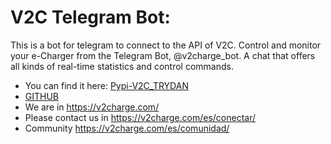 # V2C Telegram Bot:

This is a bot for telegram to connect to the API of V2C. Control and monitor your e-Charger from the Telegram Bot, @v2charge_bot. A chat that offers all kinds of real-time statistics and control commands.

- You can find it here: [Pypi-V2C_TRYDAN](https://pypi.org/project/v2ctrydan/) 
- [GITHUB](https://github.com/V2Charge/MODBUS-TCP-V2C-TRYDAN) 
- We are in https://v2charge.com/ 
- Please contact us in https://v2charge.com/es/conectar/
- Community   https://v2charge.com/es/comunidad/